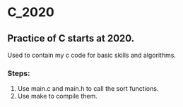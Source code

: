 # C_2020
## Practice of C starts at 2020.<br>
Used to contain my c code for basic skills and algorithms.<br>
### Steps:
1. Use main.c and main.h to call the sort functions.
2. Use make to compile them.
